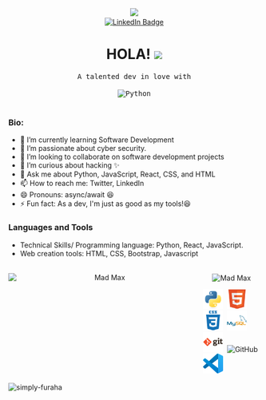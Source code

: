 <div id="header" align="center">
   <img src="https://media0.giphy.com/media/CXnj3jCwvETngjy11B/200.webp?cid=ecf05e47iclc83ju72sz1quzjrrp85dhdbpoyftxgw3iofav&ep=v1_gifs_search&rid=200.webp&ct=g" width="250px"/>
  <div id="badges">
  <a href="https://www.linkedin.com/in/eugine-agolla-309b99227/">
    <img src="https://img.shields.io/badge/LinkedIn-blue?style=for-the-badge&logo=linkedin&logoColor=white" alt="LinkedIn Badge"/>
  </a>
    
</div>
<h1>
  HOLA!
  <img src="https://media.giphy.com/media/hvRJCLFzcasrR4ia7z/giphy.gif" width="30px"/>
</h1>
  <p align="center">
  <samp>
    A talented dev in love with
    <br><br>
    <img src="https://img.icons8.com/color/48/000000/python.png" alt="Python">
    <br><br>
  </samp>
</p>

</div>

<!--
**E-ugine/E-ugine** is a ✨ _special_ ✨ repository because its `README.md` (this file) appears on your GitHub profile.
-->
### Bio:

- 🔭 I’m currently learning Software Development
- 🌱 I’m passionate about cyber security.
- 👯 I’m looking to collaborate on software development projects
- 🤔 I’m curious about hacking ✨
- 💬 Ask me about Python, JavaScript, React, CSS, and HTML
- 📫 How to reach me: Twitter, LinkedIn
- 😄 Pronouns: async/await 😆
- ⚡ Fun fact: As a dev, I'm just as good as my tools!😆

### Languages and Tools
- Technical Skills/ Programming language: Python, React, JavaScript.
- Web creation tools: HTML, CSS, Bootstrap, Javascript
<br> <br>

<!--![Github stats](https://github-readme-stats.vercel.app/api?username=michellejuliet)
<!-- [![Top Langs](https://github-readme-stats.vercel.app/api/top-langs/?username=michellejuliet)](https://github.com/anuraghazra/github-readme-stats)
[![GitHub Streak](https://github-readme-streak-stats.herokuapp.com?user=michellejuliet&date_format=M%20j%5B%2C%20Y%5D)](https://git.io/streak-stats) -->

<!-- Update the image sources to include the "PAT_1" environment variable as a query parameter -->
<p align="center"> 
  <img align="left" src="https://github-readme-stats.vercel.app/api/top-langs?username=E-ugine&show_icons=true&locale=en&layout=compact&theme=radical&token=${PAT_1}" alt="Mad Max" width=390 height=180/>
  <img align="center" src="https://github-readme-stats.vercel.app/api?username=E-ugine&show_icons=true&theme=radical&token=${PAT_1}" alt="Mad Max" width=410 height=170/>
</p>

<div>
  <img src="https://github.com/devicons/devicon/blob/master/icons/python/python-original.svg" title="Python" alt="Python" width="40" height="40" />&nbsp;
  <img src="https://github.com/devicons/devicon/blob/master/icons/html5/html5-original.svg" title="HTML" alt="HTML" width="40" height="40"/>&nbsp;
  <img src="https://github.com/devicons/devicon/blob/master/icons/css3/css3-plain-wordmark.svg"  title="CSS3" alt="CSS" width="40" height="40"/>&nbsp;
  <img src="https://github.com/devicons/devicon/blob/master/icons/mysql/mysql-original-wordmark.svg" title="MySQL" alt="MySQL" width="40" height="40" />&nbsp;
  <img src="https://github.com/devicons/devicon/blob/master/icons/git/git-original-wordmark.svg" title="Git" alt="Git" width="40" height="40" />&nbsp;
  <img src="https://github.githubassets.com/images/modules/logos_page/Octocat.png" title="GitHub" alt="GitHub" width="40" height="40" />&nbsp;
  <img src="https://github.com/devicons/devicon/blob/master/icons/vscode/vscode-original.svg" title="VSCode" alt="VSCode" width="40" height="40" />&nbsp;
  </div>
 

<p><img align="center" src="https://github-readme-streak-stats.herokuapp.com/?user=simply-furaha&" alt="simply-furaha" /></p>
